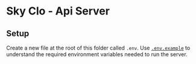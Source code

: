 # Sky Clo - Api Server

## Setup

Create a new file at the root of this folder called `.env`. Use [`.env.example`](./.env.example) to understand the required environment variables needed to run the server.

